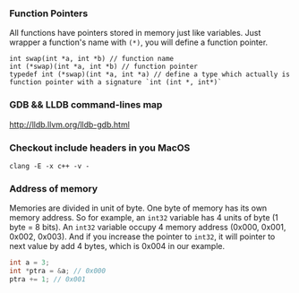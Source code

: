 ### Function Pointers
All functions have pointers stored in memory just like variables. Just wrapper a function's name with `(*)`, you will define a function pointer.

```
int swap(int *a, int *b) // function name
int (*swap)(int *a, int *b) // function pointer
typedef int (*swap)(int *a, int *a) // define a type which actually is function pointer with a signature `int (int *, int*)`
```

###  GDB && LLDB command-lines map
http://lldb.llvm.org/lldb-gdb.html

### Checkout include headers in you MacOS
```
clang -E -x c++ -v -
```

### Address of memory

Memories are divided in unit of byte. One byte of memory has its own memory address. So for example, an `int32` variable has 4 units of byte (1 byte = 8 bits). An `int32` variable occupy 4 memory address (0x000, 0x001, 0x002, 0x003). And if you increase the pointer to `int32`, it will pointer to next value by add 4 bytes, which is 0x004 in our example.

```c
int a = 3;
int *ptra = &a; // 0x000
ptra += 1; // 0x001
```
